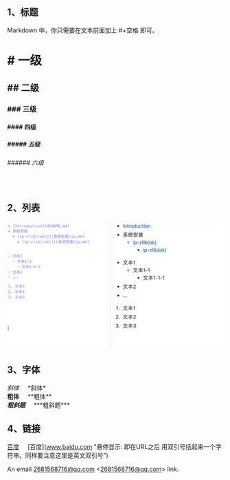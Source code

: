 
## 1、标题
Markdown 中，你只需要在文本前面加上 #+空格 即可。
# # 一级
## ## 二级
### ### 三级
#### #### 四级
##### ##### 五级
###### ###### 六级 
<br/>

## 2、列表
![](images/liebiao.png) 

## 3、字体
 
*斜体* &nbsp;&nbsp;&nbsp;  \*斜体* <br/>
**粗体** &nbsp;&nbsp;&nbsp; \*\*粗体** <br/>
***粗斜题*** &nbsp;&nbsp;&nbsp;  \*\*\*粗斜题***

## 4、链接
[百度](www.baidu.com "悬停显示: 即在URL之后 用双引号括起来一个字符串。同样要注意这里是英文双引号") &nbsp;&nbsp;&nbsp; \[百度](www.baidu.com "悬停显示: 即在URL之后 用双引号括起来一个字符串。同样要注意这里是英文双引号")


An email <2681568716@qq.com> \<2681568716@qq.com> link.  
